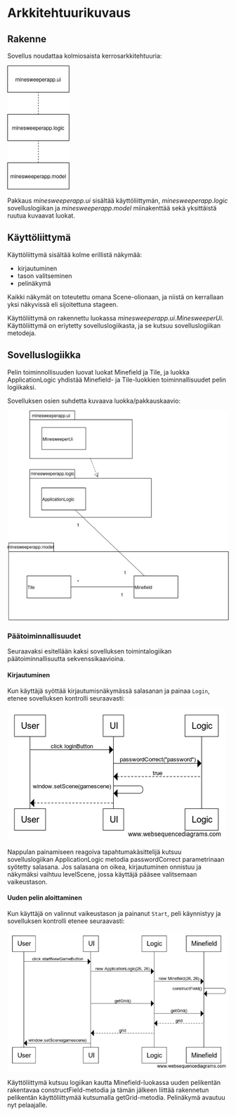 # Arkkitehtuurikuvaus

## Rakenne

Sovellus noudattaa kolmiosaista kerrosarkkitehtuuria:

![](kaavio_rakenne.png)

Pakkaus _minesweeperapp.ui_ sisältää käyttöliittymän, _minesweeperapp.logic_ sovelluslogiikan ja _minesweeperapp.model_ miinakenttää sekä yksittäistä ruutua kuvaavat luokat.

## Käyttöliittymä

Käyttöliittymä sisältää kolme erillistä näkymää:
- kirjautuminen
- tason valitseminen
- pelinäkymä

Kaikki näkymät on toteutettu omana Scene-olionaan, ja niistä on kerrallaan yksi näkyvissä eli sijoitettuna stageen.

Käyttöliittymä on rakennettu luokassa _minesweeperapp.ui.MinesweeperUi_. Käyttöliittymä on eriytetty sovelluslogiikasta, ja se kutsuu sovelluslogiikan metodeja.

## Sovelluslogiikka

Pelin toiminnollisuuden luovat luokat Minefield ja Tile, ja luokka ApplicationLogic yhdistää Minefield- ja Tile-luokkien toiminnallisuudet pelin logiikaksi.

Sovelluksen osien suhdetta kuvaava luokka/pakkauskaavio:

![](kaavio_alustava.jpg)

### Päätoiminnallisuudet

Seuraavaksi esitellään kaksi sovelluksen toimintalogiikan päätoiminnallisuutta sekvenssikaavioina.

#### Kirjautuminen

Kun käyttäjä syöttää kirjautumisnäkymässä salasanan ja painaa `Login`, etenee sovelluksen kontrolli seuraavasti:

![](sekvenssikaavio_kirjautuminen.png)

Nappulan painamiseen reagoiva tapahtumakäsittelijä kutsuu sovelluslogiikan ApplicationLogic metodia passwordCorrect parametrinaan syötetty salasana. Jos salasana on oikea, kirjautuminen onnistuu ja näkymäksi vaihtuu levelScene, jossa käyttäjä pääsee valitsemaan vaikeustason.

#### Uuden pelin aloittaminen

Kun käyttäjä on valinnut vaikeustason ja painanut `Start`, peli käynnistyy ja sovelluksen kontrolli etenee seuraavasti:

![](sekvenssikaavio_uusipeli.png)

Käyttöliittymä kutsuu logiikan kautta Minefield-luokassa uuden pelikentän rakentavaa constructField-metodia ja tämän jälkeen liittää rakennetun pelikentän käyttöliittymää kutsumalla getGrid-metodia. Pelinäkymä avautuu nyt pelaajalle.
